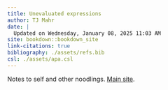```yaml
---
title: Unevaluated expressions
author: TJ Mahr
date: |
  Updated on Wednesday, January 08, 2025 11:03 AM
site: bookdown::bookdown_site
link-citations: true
bibliography: ./assets/refs.bib
csl: ./assets/apa.csl
---
```


Notes to self and other noodlings. [Main site](https://tjmahr.com/). 
